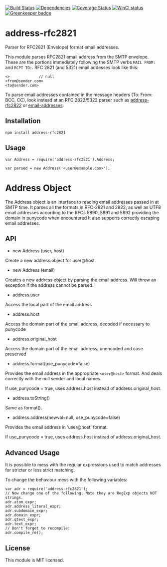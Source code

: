 [![Build Status][ci-img]][ci-url]
[![Dependencies][dep-img]][dep-url]
[![Coverage Status][cov-img]][cov-url]
[![WinCI status][win-ci-img]][win-ci-url]
[![Greenkeeper badge](https://badges.greenkeeper.io/haraka/node-address-rfc2821.svg)](https://greenkeeper.io/)

# address-rfc2821

Parser for RFC2821 (Envelope) format email addresses.

This module parses RFC2821 email address from the SMTP envelope. These are the
portions immediately following the SMTP verbs `MAIL FROM:` and `RCPT TO:`. RFC 2821 (and 5321) email addesses look like this:

````
<>             // null
<from@sender.com>
<to@sender.com>
````

To parse email addresses contained in the message headers (To: From: BCC, CC), look instead at an RFC 2822/5322 parser such as [address-rfc2822](https://www.npmjs.com/package/address-rfc2822) or [email-addresses](https://www.npmjs.com/package/email-addresses).


Installation
------------

    npm install address-rfc2821

Usage
-----

    var Address = require('address-rfc2821').Address;

    var parsed = new Address('<user@example.com>');


# Address Object

The Address object is an interface to reading email addresses passed in at
SMTP time. It parses all the formats in RFC-2821 and 2822, as well as UTF8
email addresses according to the RFCs 5890, 5891 and 5892 providing the
domain in punycode when encountered It also supports correctly escaping
email addresses.

## API

* new Address (user, host)

Create a new address object for user@host

* new Address (email)

Creates a new address object by parsing the email address. Will throw an
exception if the address cannot be parsed.

* address.user

Access the local part of the email address

* address.host

Access the domain part of the email address, decoded if necessary to punycode

* address.original_host

Access the domain part of the email address, unencoded and case preserved

* address.format(use_punycode=false)

Provides the email address in the appropriate `<user@host>` format. And
deals correctly with the null sender and local names.

If use_punycode = true, uses address.host instead of address.original_host.

* address.toString()

Same as format().

* address.address(newval=null, use_punycode=false)

Provides the email address in 'user@host' format.

If use_punycode = true, uses address.host instead of address.original_host.

Advanced Usage
--------------

It is possible to mess with the regular expressions used to match addresses
for stricter or less strict matching.

To change the behaviour mess with the following variables:

    var adr = require('address-rfc2821');
    // Now change one of the following. Note they are RegExp objects NOT strings.
    adr.atom_expr;
    adr.address_literal_expr;
    adr.subdomain_expr;
    adr.domain_expr;
    adr.qtext_expr;
    adr.text_expr;
    // Don't forget to recompile:
    adr.compile_re();


License
-------

This module is MIT licensed.


[ci-img]: https://travis-ci.org/haraka/node-address-rfc2821.svg?branch=master
[ci-url]: https://travis-ci.org/haraka/node-address-rfc2821
[dep-img]: https://david-dm.org/haraka/node-address-rfc2821.svg
[dep-url]: https://david-dm.org/haraka/node-address-rfc2821
[cov-img]: https://codecov.io/github/haraka/node-address-rfc2821/coverage.svg?branch=master
[cov-url]: https://codecov.io/github/haraka/node-address-rfc2821?branch=master
[win-ci-img]: https://ci.appveyor.com/api/projects/status/rwk0n1mu0124chdb?svg=true
[win-ci-url]: https://ci.appveyor.com/project/msimerson/node-address-rfc2821/branch/master
